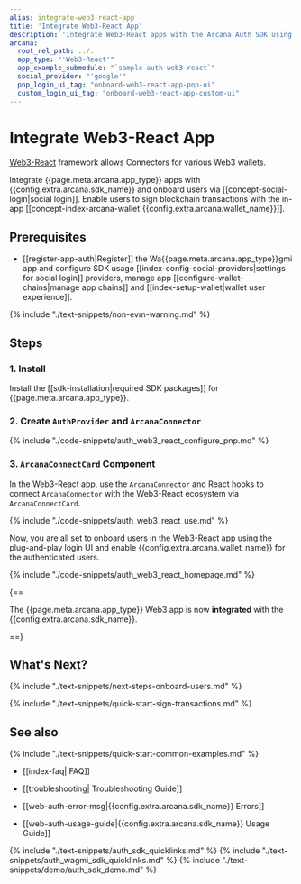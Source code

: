 ```yaml
---
alias: integrate-web3-react-app
title: 'Integrate Web3-React App'
description: 'Integrate Web3-React apps with the Arcana Auth SDK using the instructions listed here.'
arcana:
  root_rel_path: ../..
  app_type: "'Web3-React'"
  app_example_submodule: "`sample-auth-web3-react`"
  social_provider: "'google'"
  pnp_login_ui_tag: "onboard-web3-react-app-pnp-ui"
  custom_login_ui_tag: "onboard-web3-react-app-custom-ui"
---
```


# Integrate Web3-React App

[Web3-React](https://www.npmjs.com/package/web3-react) framework allows Connectors for various Web3 wallets.

Integrate {{page.meta.arcana.app_type}} apps with {{config.extra.arcana.sdk_name}} and onboard users via [[concept-social-login|social login]]. Enable users to sign blockchain transactions with the in-app [[concept-index-arcana-wallet|{{config.extra.arcana.wallet_name}}]].

## Prerequisites

* [[register-app-auth|Register]] the Wa{{page.meta.arcana.app_type}}gmi app and configure SDK usage [[index-config-social-providers|settings for social login]] providers, manage app [[configure-wallet-chains|manage app chains]] and [[index-setup-wallet|wallet user experience]].

{% include "./text-snippets/non-evm-warning.md" %}

## Steps

### 1. Install

Install the [[sdk-installation|required SDK packages]] for {{page.meta.arcana.app_type}}.

### 2. Create `AuthProvider` and `ArcanaConnector`

{% include "./code-snippets/auth_web3_react_configure_pnp.md" %}

### 3. `ArcanaConnectCard` Component

In the Web3-React app, use the `ArcanaConnector` and React hooks to connect `ArcanaConnector` with the Web3-React ecosystem via `ArcanaConnectCard`.

{% include "./code-snippets/auth_web3_react_use.md" %}

Now, you are all set to onboard users in the Web3-React app using the plug-and-play login UI and enable {{config.extra.arcana.wallet_name}} for the authenticated users.

{% include "./code-snippets/auth_web3_react_homepage.md" %}

{==

The {{page.meta.arcana.app_type}} Web3 app is now **integrated** with the {{config.extra.arcana.sdk_name}}.

==}

## What's Next?

{% include "./text-snippets/next-steps-onboard-users.md" %}

{% include "./text-snippets/quick-start-sign-transactions.md" %}

## See also

{% include "./text-snippets/quick-start-common-examples.md" %}

* [[index-faq| FAQ]]

* [[troubleshooting| Troubleshooting Guide]]

* [[web-auth-error-msg|{{config.extra.arcana.sdk_name}} Errors]]

* [[web-auth-usage-guide|{{config.extra.arcana.sdk_name}} Usage Guide]]

{% include "./text-snippets/auth_sdk_quicklinks.md" %}
{% include "./text-snippets/auth_wagmi_sdk_quicklinks.md" %}
{% include "./text-snippets/demo/auth_sdk_demo.md" %}